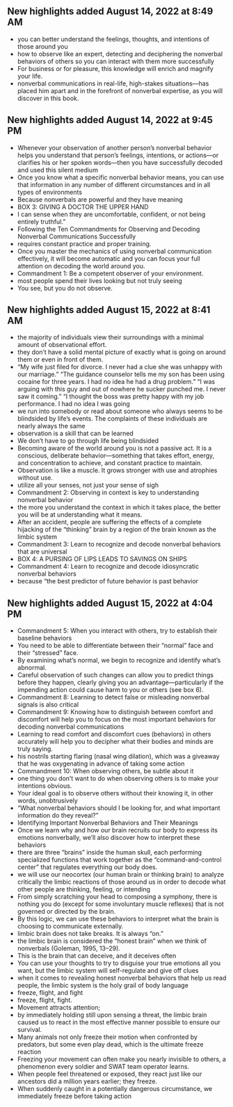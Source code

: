 ## New highlights added August 14, 2022 at 8:49 AM
- you can better understand the feelings, thoughts, and intentions of those around you
- how to observe like an expert, detecting and deciphering the nonverbal behaviors of others so you can interact with them more successfully
- For business or for pleasure, this knowledge will enrich and magnify your life.
- nonverbal communications in real-life, high-stakes situations—has placed him apart and in the forefront of nonverbal expertise, as you will discover in this book.
## New highlights added August 14, 2022 at 9:45 PM
- Whenever your observation of another person’s nonverbal behavior helps you understand that person’s feelings, intentions, or actions—or clarifies his or her spoken words—then you have successfully decoded and used this silent medium
- Once you know what a specific nonverbal behavior means, you can use that information in any number of different circumstances and in all types of environments
- Because nonverbals are powerful and they have meaning
- BOX 3: GIVING A DOCTOR THE UPPER HAND
- I can sense when they are uncomfortable, confident, or not being entirely truthful.”
- Following the Ten Commandments for Observing and Decoding Nonverbal Communications Successfully
- requires constant practice and proper training.
- Once you master the mechanics of using nonverbal communication effectively, it will become automatic and you can focus your full attention on decoding the world around you.
- Commandment 1: Be a competent observer of your environment.
- most people spend their lives looking but not truly seeing
- You see, but you do not observe.
## New highlights added August 15, 2022 at 8:41 AM
- the majority of individuals view their surroundings with a minimal amount of observational effort.
- they don’t have a solid mental picture of exactly what is going on around them or even in front of them.
- “My wife just filed for divorce. I never had a clue she was unhappy with our marriage.”
  “The guidance counselor tells me my son has been using cocaine for three years. I had no idea he had a drug problem.”
  “I was arguing with this guy and out of nowhere he sucker punched me. I never saw it coming.”
  “I thought the boss was pretty happy with my job performance. I had no idea I was going
- we run into somebody or read about someone who always seems to be blindsided by life’s events. The complaints of these individuals are nearly always the same
- observation is a skill that can be learned
- We don’t have to go through life being blindsided
- Becoming aware of the world around you is not a passive act. It is a conscious, deliberate behavior—something that takes effort, energy, and concentration to achieve, and constant practice to maintain.
- Observation is like a muscle. It grows stronger with use and atrophies without use.
- utilize all your senses, not just your sense of sigh
- Commandment 2: Observing in context is key to understanding nonverbal behavior
- the more you understand the context in which it takes place, the better you will be at understanding what it means.
- After an accident, people are suffering the effects of a complete hijacking of the “thinking” brain by a region of the brain known as the limbic system
- Commandment 3: Learn to recognize and decode nonverbal behaviors that are universal
- BOX 4: A PURSING OF LIPS LEADS TO SAVINGS ON SHIPS
- Commandment 4: Learn to recognize and decode idiosyncratic nonverbal behaviors
- because “the best predictor of future behavior is past behavior
## New highlights added August 15, 2022 at 4:04 PM
- Commandment 5: When you interact with others, try to establish their baseline behaviors
- You need to be able to differentiate between their “normal” face and their “stressed” face.
- By examining what’s normal, we begin to recognize and identify what’s abnormal.
- Careful observation of such changes can allow you to predict things before they happen, clearly giving you an advantage—particularly if the impending action could cause harm to you or others (see box 6).
- Commandment 8: Learning to detect false or misleading nonverbal signals is also critical
- Commandment 9: Knowing how to distinguish between comfort and discomfort will help you to focus on the most important behaviors for decoding nonverbal communications
- Learning to read comfort and discomfort cues (behaviors) in others accurately will help you to decipher what their bodies and minds are truly saying.
- his nostrils starting flaring (nasal wing dilation), which was a giveaway that he was oxygenating in advance of taking some action
- Commandment 10: When observing others, be subtle about it
- one thing you don’t want to do when observing others is to make your intentions obvious.
- Your ideal goal is to observe others without their knowing it, in other words, unobtrusively
- “What nonverbal behaviors should I be looking for, and what important information do they reveal?”
- Identifying Important Nonverbal Behaviors and Their Meanings
- Once we learn why and how our brain recruits our body to express its emotions nonverbally, we’ll also discover how to interpret these behaviors
- there are three “brains” inside the human skull, each performing specialized functions that work together as the “command-and-control center” that regulates everything our body does.
- we will use our neocortex (our human brain or thinking brain) to analyze critically the limbic reactions of those around us in order to decode what other people are thinking, feeling, or intending
- From simply scratching your head to composing a symphony, there is nothing you do (except for some involuntary muscle reflexes) that is not governed or directed by the brain.
- By this logic, we can use these behaviors to interpret what the brain is choosing to communicate externally.
- limbic brain does not take breaks. It is always “on.”
- the limbic brain is considered the “honest brain” when we think of nonverbals (Goleman, 1995, 13–29).
- This is the brain that can deceive, and it deceives often
- You can use your thoughts to try to disguise your true emotions all you want, but the limbic system will self-regulate and give off clues
- when it comes to revealing honest nonverbal behaviors that help us read people, the limbic system is the holy grail of body language
- freeze, flight, and fight
- freeze, flight, fight.
- Movement attracts attention;
- by immediately holding still upon sensing a threat, the limbic brain caused us to react in the most effective manner possible to ensure our survival.
- Many animals not only freeze their motion when confronted by predators, but some even play dead, which is the ultimate freeze reaction
- Freezing your movement can often make you nearly invisible to others, a phenomenon every soldier and SWAT team operator learns.
- When people feel threatened or exposed, they react just like our ancestors did a million years earlier; they freeze.
- When suddenly caught in a potentially dangerous circumstance, we immediately freeze before taking action
